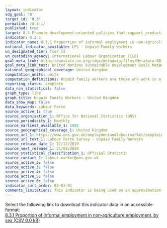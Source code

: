 ```yaml
---
layout: indicator
sdg_goal: '8'
target_id: '8.3'
permalink: /8-3-1/
published: true
target: 8.3 Promote development-oriented policies that support productive activities, decent job creation, entrepreneurship, creativity and innovation, and encourage the formalization and growth of micro-, small- and medium-sized enterprises, including through access to financial services
indicator: 8.3.1
indicator_name: 8.3.1 Proportion of informal employment in non‑agriculture employment, by sex
national_indicator_available: LFS - Unpaid Family workers
un_designated_tier: Tier II
un_custodian_agency: International Labour Organization (ILO)
goal_meta_link: https://unstats.un.org/sdgs/metadata/files/Metadata-08-03-01.pdf
goal_meta_link_text: United Nations Sustainable Development Goals Metadata (PDF 231 KB)
national_geographical_coverage: United Kingdom
computation_units: units
computation_definitions: Unpaid family workers are those who work in a family business who do not receive a formal wage or salary but benefit from the profits of that business. This does not include unpaid family carers – they are not included in the employment statistics at all.
reporting_status: complete
data_non_statistical: false
graph_type: line
graph_title: Unpaid Family Workers - United Kingdom
data_show_map: false
data_keywords: Labour Force
source_active_1: true
source_organisation_1: Office for National Statistics (ONS)
source_periodicity_1: Monthly
source_earliest_available_1: 1992
source_geographical_coverage_1: United Kingdom
source_url_1: https://www.ons.gov.uk/employmentandlabourmarket/peopleinwork/employmentandemployeetypes/timeseries/mgrt/lms
source_url_text_1: Labour Force Survey - Unpaid Family Workers
source_release_date_1: 17/12/2019
source_next_release_1: 21/01/2020
source_statistical_classification_1: Official Statistic 
source_contact_1: labour.market@ons.gov.uk
source_active_2: false
source_active_3: false
source_active_4: false
source_active_5: false
source_active_6: false
indicator_sort_order: 08-03-01
comments_limitations: This indicator is being used as an approximation of the UN SDG Indicator. Where possible, we will work to identify or develop UK data to meet the global indicator specification. This indicator has been identified in collaboration with topic experts.
---
```

Select the following link to download this indicator data in an accessible format:<br>[8.3.1 Proportion of informal employment in non‑agriculture employment, by sex (CSV 0.0 kB)](https://sustainabledevelopment-uk.github.io/sdg-data/data/8-3-1.csv)